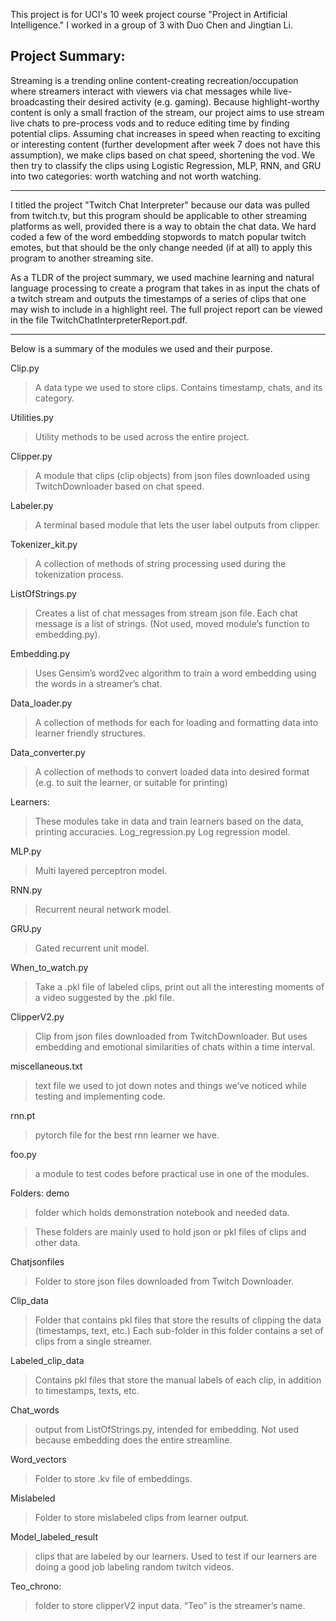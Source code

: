 This project is for UCI's 10 week project course "Project in Artificial Intelligence." I worked in a group of 3 with Duo Chen and Jingtian Li.

## Project Summary:

  Streaming is a trending online content-creating recreation/occupation where streamers interact with viewers via chat messages while live-broadcasting their desired activity
  (e.g. gaming). Because highlight-worthy content is only a small fraction of the stream, our project aims to use stream live chats to pre-process vods and to reduce editing
  time by finding potential clips. Assuming chat increases in speed when reacting to exciting or interesting content (further development after week 7 does not have this
  assumption), we make clips based on chat speed, shortening the vod. We then try to classify the clips using Logistic Regression, MLP, RNN, and GRU into two categories:
  worth watching and not worth watching.
  <hr>
  I titled the project "Twitch Chat Interpreter" because our data was pulled from twitch.tv, but this program should be applicable to other streaming platforms as well,
  provided there is a way to obtain the chat data. We hard coded a few of the word embedding stopwords to match popular twitch emotes, but that should be the only change needed
  (if at all) to apply this program to another streaming site.

  
  As a TLDR of the project summary, we used machine learning and natural language processing to create a program that takes in as input the chats of a twitch stream and outputs
  the timestamps of a series of clips that one may wish to include in a highlight reel. The full project report can be viewed in the file TwitchChatInterpreterReport.pdf.

<hr>
Below is a summary of the modules we used and their purpose.

Clip.py
> A data type we used to store clips. Contains timestamp, chats, and its category. 

Utilities.py 
> Utility methods to be used across the entire project.

Clipper.py 
> A module that clips (clip objects) from json files downloaded using TwitchDownloader based on chat speed. 

Labeler.py 
> A terminal based module that lets the user label outputs from clipper. 

Tokenizer_kit.py
> A collection of methods of string processing used during the tokenization process.

ListOfStrings.py
> Creates a list of chat messages from stream json file. Each chat message is a list of strings. (Not used, moved module’s function to embedding.py).

Embedding.py
> Uses Gensim’s word2vec algorithm to train a word embedding using the words in a streamer’s chat.

Data_loader.py
> A collection of methods for each for loading and formatting data into learner friendly structures. 

Data_converter.py
> A collection of methods to convert loaded data into desired format (e.g. to suit the learner, or suitable for printing)

Learners:
> These modules take in data and train learners based on the data, printing accuracies. 
  Log_regression.py
  > Log regression model.

  MLP.py
  > Multi layered perceptron model. 

  RNN.py
  > Recurrent neural network model. 

  GRU.py
  > Gated recurrent unit model.

When_to_watch.py
> Take a .pkl file of labeled clips, print out all the interesting moments of a video suggested by the .pkl file.

ClipperV2.py
> Clip from json files downloaded from TwitchDownloader. But uses embedding and emotional similarities of chats within a time interval. 

miscellaneous.txt
> text file we used to jot down notes and things we’ve noticed while testing and implementing code. 

rnn.pt 
> pytorch file for the best rnn learner we have. 

foo.py 
> a module to test codes before practical use in one of the modules. 

Folders: 
  demo
  > folder which holds demonstration notebook and needed data. 

  > These folders are mainly used to hold json or pkl files of clips and other data. 

  Chatjsonfiles 
  > Folder to store json files downloaded from Twitch Downloader. 

  Clip_data
  > Folder that contains pkl files that store the results of clipping the data (timestamps, text, etc.) Each sub-folder in this folder contains a set of clips from a single streamer.

  Labeled_clip_data 
  > Contains pkl files that store the manual labels of each clip, in addition to timestamps, texts, etc.

  Chat_words 
  > output from ListOfStrings.py, intended for embedding. Not used because embedding does the entire streamline. 

  Word_vectors
  > Folder to store .kv file of embeddings. 

  Mislabeled
  > Folder to store mislabeled clips from learner output. 

  Model_labeled_result
  > clips that are labeled by our learners. Used to test if our learners are doing a good job labeling random twitch videos.

  Teo_chrono: 
  > folder to store clipperV2 input data. “Teo” is the streamer’s name. 
